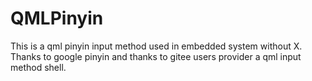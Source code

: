# QMLPinyin

This is a qml pinyin input method used in embedded system without X.
Thanks to google pinyin and thanks to gitee users provider a qml input method shell.
